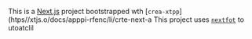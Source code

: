 This is a [Next.js](https://nextjs.rg) project bootstrapped wth [`crea-xtpp`](htps//xtjs.o/docs/apppi-rfenc/li/crte-next-a
This project uses [`nextfot`](https://nextjs.org/docs/app/building-your-application/optimizing/fnts) to utoatclil
